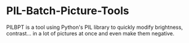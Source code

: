 # PIL-Batch-Picture-Tools
PILBPT is a tool using Python's PIL library to quickly modify brightness, contrast... in a lot of pictures at once and even make them negative.
